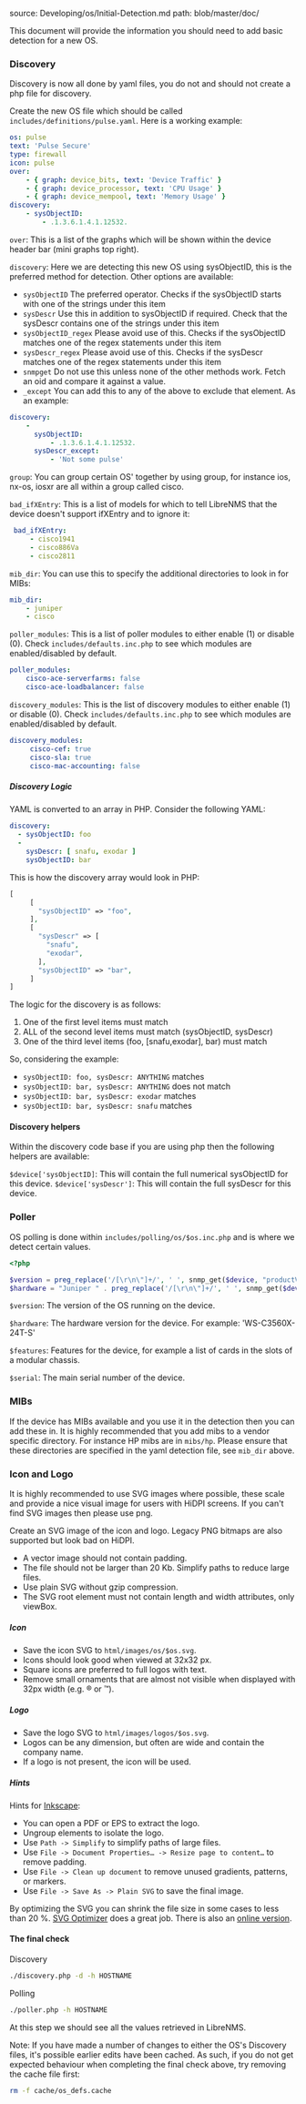 source: Developing/os/Initial-Detection.md
path: blob/master/doc/

This document will provide the information you should need to add basic detection for a new OS.

### Discovery

Discovery is now all done by yaml files, you do not and should not create a php file for discovery.

Create the new OS file which should be called `includes/definitions/pulse.yaml`. Here is a working example:

```yaml
os: pulse
text: 'Pulse Secure'
type: firewall
icon: pulse
over:
    - { graph: device_bits, text: 'Device Traffic' }
    - { graph: device_processor, text: 'CPU Usage' }
    - { graph: device_mempool, text: 'Memory Usage' }
discovery:
    - sysObjectID:
        - .1.3.6.1.4.1.12532.
```

`over`: This is a list of the graphs which will be shown within the device header bar (mini graphs top right).

`discovery`: Here we are detecting this new OS using sysObjectID, this is the preferred method for detection. 
Other options are available:

 - `sysObjectID` The preferred operator. Checks if the sysObjectID starts with one of the strings under this item
 - `sysDescr` Use this in addition to sysObjectID if required. Check that the sysDescr contains one of the strings under this item
 - `sysObjectID_regex` Please avoid use of this. Checks if the sysObjectID matches one of the regex statements under this item
 - `sysDescr_regex` Please avoid use of this. Checks if the sysDescr matches one of the regex statements under this item
 - `snmpget` Do not use this unless none of the other methods work. Fetch an oid and compare it against a value.
 - `_except` You can add this to any of the above to exclude that element. As an example:

```yaml
discovery:
    - 
      sysObjectID:
          - .1.3.6.1.4.1.12532.
      sysDescr_except:
          - 'Not some pulse'
```

`group`: You can group certain OS' together by using group, for instance ios, nx-os, iosxr are all within a group 
called cisco.

`bad_ifXEntry`: This is a list of models for which to tell LibreNMS that the device doesn't support ifXEntry and to 
 ignore it:
 
```yaml
 bad_ifXEntry:
     - cisco1941
     - cisco886Va
     - cisco2811
```

`mib_dir`: You can use this to specify the additional directories to look in for MIBs:

```yaml
mib_dir:
    - juniper
    - cisco
```

`poller_modules`: This is a list of poller modules to either enable (1) or disable (0). Check `includes/defaults.inc.php` to see which modules are enabled/disabled by default.

```yaml
poller_modules:
    cisco-ace-serverfarms: false
    cisco-ace-loadbalancer: false
```

`discovery_modules`: This is the list of discovery modules to either enable (1) or disable (0). Check `includes/defaults.inc.php` to see which modules are enabled/disabled by default.

```yaml
discovery_modules:
     cisco-cef: true
     cisco-sla: true
     cisco-mac-accounting: false
```


##### Discovery Logic
YAML is converted to an array in PHP.  Consider the following YAML:
```yaml
discovery: 
  - sysObjectID: foo
  - 
    sysDescr: [ snafu, exodar ]
    sysObjectID: bar

```
This is how the discovery array would look in PHP:
```php
[
     [
       "sysObjectID" => "foo",
     ],
     [
       "sysDescr" => [
         "snafu",
         "exodar",
       ],
       "sysObjectID" => "bar",
     ]
]
```


The logic for the discovery is as follows:
1. One of the first level items must match
2. ALL of the second level items must match (sysObjectID, sysDescr)
3. One of the third level items (foo, [snafu,exodar], bar) must match

So, considering the example:
 - `sysObjectID: foo, sysDescr: ANYTHING` matches
 - `sysObjectID: bar, sysDescr: ANYTHING` does not match
 - `sysObjectID: bar, sysDescr: exodar` matches 
 - `sysObjectID: bar, sysDescr: snafu` matches 

#### Discovery helpers
Within the discovery code base if you are using php then the following helpers are available:

`$device['sysObjectID]`: This will contain the full numerical sysObjectID for this device.
`$device['sysDescr']`: This will contain the full sysDescr for this device.

### Poller

OS polling is done within `includes/polling/os/$os.inc.php` and is where we detect certain values.
 
```php
<?php

$version = preg_replace('/[\r\n\"]+/', ' ', snmp_get($device, "productVersion.0", "-OQv", "PULSESECURE-PSG-MIB"));
$hardware = "Juniper " . preg_replace('/[\r\n\"]+/', ' ', snmp_get($device, "productName.0", "-OQv", "PULSESECURE-PSG-MIB"));

```

`$version`: The version of the OS running on the device.

`$hardware`: The hardware version for the device. For example: 'WS-C3560X-24T-S'

`$features`: Features for the device, for example a list of cards in the slots of a modular chassis.

`$serial`: The main serial number of the device.

### MIBs

If the device has MIBs available and you use it in the detection then you can add these in. It is highly 
recommended that you add mibs to a vendor specific directory. For instance HP mibs are in `mibs/hp`. Please 
 ensure that these directories are specified in the yaml detection file, see `mib_dir` above.

### Icon and Logo

It is highly recommended to use SVG images where possible, these scale and provide a nice visual image for users 
with HiDPI screens. If you can't find SVG images then please use png.

Create an SVG image of the icon and logo.  Legacy PNG bitmaps are also supported but look bad on HiDPI.
- A vector image should not contain padding.  
- The file should not be larger than 20 Kb. Simplify paths to reduce large files.
- Use plain SVG without gzip compression.
- The SVG root element must not contain length and width attributes, only viewBox.

##### Icon
- Save the icon SVG to `html/images/os/$os.svg`.
- Icons should look good when viewed at 32x32 px.
- Square icons are preferred to full logos with text.
- Remove small ornaments that are almost not visible when displayed with 32px width (e.g. ® or ™).

##### Logo
- Save the logo SVG to `html/images/logos/$os.svg`.
- Logos can be any dimension, but often are wide and contain the company name.
- If a logo is not present, the icon will be used.

##### Hints

Hints for [Inkscape](https://inkscape.org/):

- You can open a PDF or EPS to extract the logo.
- Ungroup elements to isolate the logo.
- Use `Path -> Simplify` to simplify paths of large files.
- Use `File -> Document Properties… -> Resize page to content…` to remove padding.
- Use `File -> Clean up document` to remove unused gradients, patterns, or markers.
- Use `File -> Save As -> Plain SVG` to save the final image.

By optimizing the SVG you can shrink the file size in some cases to less than 20 %.
[SVG Optimizer](https://github.com/svg/svgo) does a great job. There is also an [online version](https://jakearchibald.github.io/svgomg/).

#### The final check

Discovery
```bash
./discovery.php -d -h HOSTNAME
```

Polling
```bash
./poller.php -h HOSTNAME
```

At this step we should see all the values retrieved in LibreNMS.

Note: If you have made a number of changes to either the OS's Discovery files, it's possible earlier edits have been cached. As such, if you do not get expected behaviour when completing the final check above, try removing the cache file first:
```bash
rm -f cache/os_defs.cache
```
